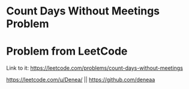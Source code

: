 # Count Days Without Meetings Problem


# Problem from LeetCode
Link to it: https://leetcode.com/problems/count-days-without-meetings

https://leetcode.com/u/Denea/ || https://github.com/deneaa